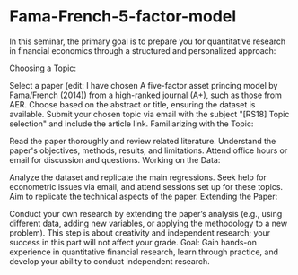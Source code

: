 # Fama-French-5-factor-model

In this seminar, the primary goal is to prepare you for quantitative research in financial economics through a structured and personalized approach:

Choosing a Topic:

Select a paper (edit: I have chosen A five-factor asset princing model by Fama/French (2014)) from a high-ranked journal (A+), such as those from AER.
Choose based on the abstract or title, ensuring the dataset is available.
Submit your chosen topic via email with the subject "[RS18] Topic selection" and include the article link.
Familiarizing with the Topic:

Read the paper thoroughly and review related literature.
Understand the paper's objectives, methods, results, and limitations.
Attend office hours or email for discussion and questions.
Working on the Data:

Analyze the dataset and replicate the main regressions.
Seek help for econometric issues via email, and attend sessions set up for these topics.
Aim to replicate the technical aspects of the paper.
Extending the Paper:

Conduct your own research by extending the paper’s analysis (e.g., using different data, adding new variables, or applying the methodology to a new problem).
This step is about creativity and independent research; your success in this part will not affect your grade.
Goal:
Gain hands-on experience in quantitative financial research, learn through practice, and develop your ability to conduct independent research.
